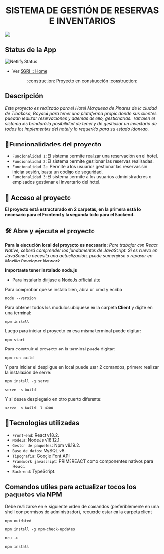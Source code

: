 <h1 align="center">SISTEMA DE GESTIÓN DE RESERVAS E INVENTARIOS</h1>
<p align="left"><img src="https://img.shields.io/badge/STATUS-EN%20DESAROLLO-green"/></p>


## Status de la App
![Netlify Status](https://api.netlify.com/api/v1/badges/b540e2c4-4349-45e4-9fbc-948ae71c726d/deploy-status) 

* Ver [SGRI :: Home](https://jolly-phoenix-2ee534.netlify.app/)
<p align="center">:construction: Proyecto en construcción :construction:</p>

## Descripción
_Este proyecto es realizado para el Hotel Marquesa de Pinares de la ciudad de Tibabosa, Boyacá para tener una plataforma propia donde sus clientes puedan realizar reservaciones y además de ello, gestionarlas. También el sistema les brindará la posibilidad de tener y de gestionar un inventario de todos los implementos del hotel y lo requerido para su estado idoneao._



## :hammer:Funcionalidades del proyecto

- `Funcionalidad 1`: El sistema permite realizar una reservación en el hotel.
- `Funcionalidad 2`: El sistema permite gestionar las reservas realizadas.
- `Funcionalidad 2a`: Permite a los usuarios gestionar las reservas sin iniciar sesión, basta un código de seguridad.
- `Funcionalidad 3`: El sistema permite a los usuarios administradores o empleados gestionar el inventario del hotel.

## 📁 Acceso al proyecto

**El proyecto está estructurado en 2 carpetas, en la primera está lo necesario para el Frontend y la segunda todo para el Backend.**

## 🛠️ Abre y ejecuta el proyecto

**Para la ejecución local del proyecto es necesario:**
_Para trabajar con React Native, deberá comprender los fundamentos de JavaScript. Si es nuevo en JavaScript o necesita una actualización, puede sumergirse o repasar en Mozilla Developer Network._

**Importante tener instalado node.js**
* Para instalarlo dirijase a [NodeJs official site](https://nodejs.org/es/download/)

Para comprobar que se instaló bien, abra un cmd y ecriba
```
node --version
```

Para obtener todos los modulos ubiquese en la carpeta **Client** y digite en una terminal:
```
npm install
```

Luego para iniciar el proyecto en esa misma terminal puede digitar:
```
npm start
```

Para construir el proyecto en la terminal puede digitar:
```
npm run build 
```

Y para iniciar el despligue en local puede usar 2 comandos, primero realizar la instalación de serve:
```
npm install -g serve
```
```
serve -s build 
```

Y si desea desplegarlo en otro puerto diferente:
```
serve -s build -l 4000
```

## :wrench:Tecnologias utilizadas

- `Front-end`: React v18.2.
- `NodeJs`: NodeJs v18.12.1.
- `Gestor de paquetes`: Npm v8.19.2.
- `Base de datos`: MySQL v8. 
- `Tipografia`: Google Font API. 
- `Framework javascript`: PRIMEREACT como componentes nativos para React. 
- `Back-end`: TypeScript.

## Comandos utiles para actualizar todos los paquetes via NPM

Debe realizarse en el siguiente orden de comandos (preferiblemente en una shell con permisos de administrador), recuerde estar en la carpeta client
```
npm outdated
```
```
npm install -g npm-check-updates
```
```
ncu -u
```
```
npm install
```